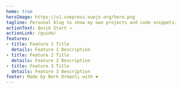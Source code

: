 ```yaml
---
home: true
heroImage: https://v1.vuepress.vuejs.org/hero.png
tagline: Personal blog to show my own projects and code snippets.
actionText: Quick Start →
actionLink: /guide/
features:
- title: Feature 1 Title
  details: Feature 1 Description
- title: Feature 2 Title
  details: Feature 2 Description
- title: Feature 3 Title
  details: Feature 3 Description
footer: Made by Berk Ormanlı with ❤️
---
```


